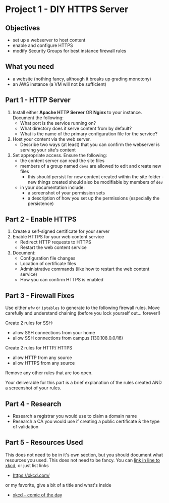 # Project 1 - DIY HTTPS Server

## Objectives
- set up a webserver to host content
- enable and configure HTTPS
- modify Security Groups for best instance firewall rules

## What you need
- a website (nothing fancy, although it breaks up grading monotony)
- an AWS instance (a VM will not be sufficient)

## Part 1 - HTTP Server

1. Install either **Apache HTTP Server** OR **Nginx** to your instance.  Document the following:
    - What port is the service running on?
    - What directory does it serve content from by default?
    - What is the name of the primary configuration file for the service?
2. Host your content via the web server.  
    - Describe two ways (at least) that you can confirm the webserver is serving your site's content
3. Set appropriate access.  Ensure the following:
    - the content server can read the site files
    - members of a group named `devs` are allowed to edit and create new files
        - this should persist for new content created within the site folder - new things created should also be modifiable by members of `dev`
    - in your documentation include:
        - a screenshot of your permission sets
        - a description of how you set up the permissions (especially the persistence)

## Part 2 - Enable HTTPS 

1. Create a self-signed certificate for your server
2. Enable HTTPS for your web content service
    - Redirect HTTP requests to HTTPS
    - Restart the web content service
3. Document:
    - Configuration file changes
    - Location of certificate files
    - Administrative commands (like how to restart the web content service)
    - How you can confirm HTTPS is enabled

## Part 3 - Firewall Fixes

Use either `ufw` or `iptables` to generate to the following firewall rules.  Move carefully and understand chaining (before you lock yourself out... forever!)

Create 2 rules for SSH:
- allow SSH connections from your home
- allow SSH connections from campus (130.108.0.0/16)

Create 2 rules for HTTP/ HTTPS
- allow HTTP from any source
- allow HTTPS from any source

Remove any other rules that are too open.

Your deliverable for this part is a brief explanation of the rules created AND a screenshot of your rules.

## Part 4 - Research

- Research a registrar you would use to claim a domain name
- Research a CA you would use if creating a public certificate & the type of validation

## Part 5 - Resources Used

This does not need to be in it's own section, but you should document what resources you used.  This does not need to be fancy.  You can [link in line to xkcd](https://xkcd.com/), or just list links
- https://xkcd.com/

or my favorite, give a bit of a title and what's inside
- [xkcd - comic of the day](https://xkcd.com/)